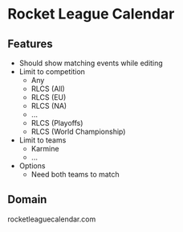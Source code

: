 # Rocket League Calendar

## Features

- Should show matching events while editing
- Limit to competition
  - Any
  - RLCS (All)
  - RLCS (EU)
  - RLCS (NA)
  - ...
  - RLCS (Playoffs)
  - RLCS (World Championship)
- Limit to teams
  - Karmine
  - ...
- Options
  - Need both teams to match

## Domain

rocketleaguecalendar.com

##

